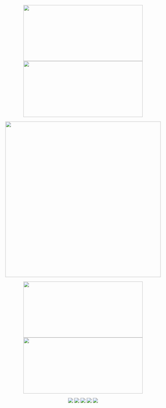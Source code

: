 <p align="center">
  <img src="https://i.postimg.cc/Vksh3sVV/Untitled33-20241209224530.png" width="384" height="180" /> <img src="https://i.postimg.cc/Vksh3sVV/Untitled33-20241209224530.png" width="384" height="180" />
</p>



<p align="center">
  <img src="https://i.postimg.cc/PrHfvZCv/phonto.png" width="500" height="500" />
</p>

<p align="center">
  <img src="https://i.postimg.cc/VNCWh3mh/Untitled33-20241209224621.png" width="384" height="180" /> <img src="https://i.postimg.cc/VNCWh3mh/Untitled33-20241209224621.png" width="384" height="180" />
</p>

<p align="center">
  <img src= https://i.postimg.cc/MTCzg3h9/O1h3k-S2gse-Zi.gif /> <img src="https://i.postimg.cc/Y2v4VJmz/Ov-Iz-E0-J6t-Tdy.gif" /> <img src= "https://i.postimg.cc/9F3fkz2c/SGFZo7iwd-A4-X.gif" /> <img src= https://i.postimg.cc/65dQxw6n/k-HL9qp-Hkg83n.gif > <img src=https://i.postimg.cc/52KdZkz8/Yu-Qsyo-IQc-Df-V.png />
</p>
